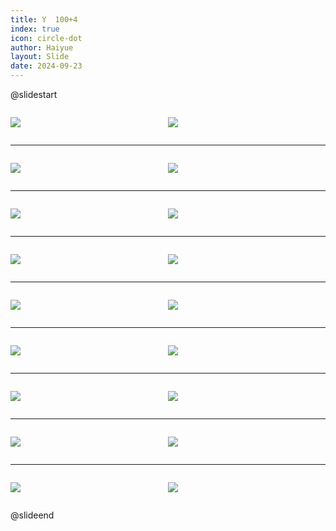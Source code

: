 ```yaml
---
title: Y  100+4
index: true
icon: circle-dot
author: Haiyue
layout: Slide
date: 2024-09-23
---
```

 
@slidestart

<div style="display:flex">
<div style="flex:1">

![](https://raw.githubusercontent.com/yclord/reading/refs/heads/master/english/Level-R/Y%20%20100+4/001.webp)
</div>
<div style="flex:1">

![](https://raw.githubusercontent.com/yclord/reading/refs/heads/master/english/Level-R/Y%20%20100+4/002.webp)
</div>
</div>

---

<div style="display:flex">
<div style="flex:1">

![](https://raw.githubusercontent.com/yclord/reading/refs/heads/master/english/Level-R/Y%20%20100+4/003.webp)
</div>
<div style="flex:1">

![](https://raw.githubusercontent.com/yclord/reading/refs/heads/master/english/Level-R/Y%20%20100+4/004.webp)
</div>
</div>

---

<div style="display:flex">
<div style="flex:1">

![](https://raw.githubusercontent.com/yclord/reading/refs/heads/master/english/Level-R/Y%20%20100+4/005.webp)
</div>
<div style="flex:1">

![](https://raw.githubusercontent.com/yclord/reading/refs/heads/master/english/Level-R/Y%20%20100+4/006.webp)
</div>
</div>

---

<div style="display:flex">
<div style="flex:1">

![](https://raw.githubusercontent.com/yclord/reading/refs/heads/master/english/Level-R/Y%20%20100+4/007.webp)
</div>
<div style="flex:1">

![](https://raw.githubusercontent.com/yclord/reading/refs/heads/master/english/Level-R/Y%20%20100+4/008.webp)
</div>
</div>

---

<div style="display:flex">
<div style="flex:1">

![](https://raw.githubusercontent.com/yclord/reading/refs/heads/master/english/Level-R/Y%20%20100+4/009.webp)
</div>
<div style="flex:1">

![](https://raw.githubusercontent.com/yclord/reading/refs/heads/master/english/Level-R/Y%20%20100+4/010.webp)
</div>
</div>

---

<div style="display:flex">
<div style="flex:1">

![](https://raw.githubusercontent.com/yclord/reading/refs/heads/master/english/Level-R/Y%20%20100+4/011.webp)
</div>
<div style="flex:1">

![](https://raw.githubusercontent.com/yclord/reading/refs/heads/master/english/Level-R/Y%20%20100+4/012.webp)
</div>
</div>

---

<div style="display:flex">
<div style="flex:1">

![](https://raw.githubusercontent.com/yclord/reading/refs/heads/master/english/Level-R/Y%20%20100+4/013.webp)
</div>
<div style="flex:1">

![](https://raw.githubusercontent.com/yclord/reading/refs/heads/master/english/Level-R/Y%20%20100+4/014.webp)
</div>
</div>

---

<div style="display:flex">
<div style="flex:1">

![](https://raw.githubusercontent.com/yclord/reading/refs/heads/master/english/Level-R/Y%20%20100+4/015.webp)
</div>
<div style="flex:1">

![](https://raw.githubusercontent.com/yclord/reading/refs/heads/master/english/Level-R/Y%20%20100+4/016.webp)
</div>
</div>

---

<div style="display:flex">
<div style="flex:1">

![](https://raw.githubusercontent.com/yclord/reading/refs/heads/master/english/Level-R/Y%20%20100+4/017.webp)
</div>
<div style="flex:1">

![](https://raw.githubusercontent.com/yclord/reading/refs/heads/master/english/Level-R/Y%20%20100+4/018.webp)
</div>
</div>

@slideend
